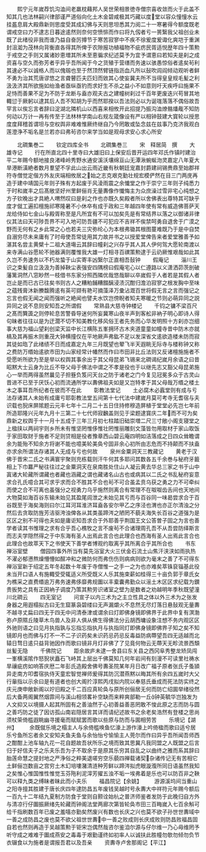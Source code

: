 <!-- { "loadSidebar": true } -->
　　熙宁元年嵗荐饥沟洫间老羸枕藉邦人吴世荣相景徳寺僧宗喜收敛而火于此盖不知其几也法林嗣兴律部谨严道俗向化土木金碧咸极其巧藏以度堂以容众憧憧水云挂盋息肩大殿鼎新则思度受其成幻佛与天则思坦悉其力阅二十一寒暑得今额度既老谓戒空曰力不逮志日暮途逺然则奈何空愤悱而作曰将九仭者亏一篑繄我父祖创业未既了此绪役非我而谁乃益自奋厉撙节于寒苦寂寥中不疾不徐爰度爰诹化爽垲于重渊封沮洳为茂林向背衡直各得其所俾于农隙报功植福物不疵疠民胥适悦歴年四十策勲于戒空之手则又属诸妙恵増其所未至恵徧求纪述莫予为宜予谓恵曰若知夫是刹之成资喜与空久而弥芳者乎异乎吾所闻于今之货殖于营缮而务速以骇愚惊俗者逺矣茍利其速必不以诚格人而以傀刼也至于然顶然臂链指沥血凡所以鼔吹闾阎倾动观听者鲜不勇为治其荒唐谬悠之言聋瞽匹夫匹妇而敓其心使妄冀夫所不当得皇皇规毛髪之利汲汲济其所欲施如绐渔者亟纵亟钓而求好生不杀之益小不如意则吁天疾呼曰施果不足恃而善果不足为不防于龙断与盍亦观夫古之建幢树刹过千百年更废迭兴苟冒其地輙愆于厥躬以逮其后人吾不知胡为乎而然耶揆以吾法则必以为诞哤落落不偶俗故吾罕言以俟忘言者辞曰淀湖北隣机山以西喜来相攸开此招提乃振沟洫燎骼燔胾不知防何动以万计一再有传至于法林林学南山右规左箴像设有严以相钟鼓建大寳轮以授思度度拜稽首谓坦与空权舆非难难惟厥终继自乃今罔敢或坠念兹在兹事乃克济我观白莲澄浄不垢名是兰若亦曰弗茍咨尔来学当如是观母求安心求心所安












　　北磵集巻二
　　钦定四库全书
　　北磵集巻三
　　宋　释居简　撰
　　大雄寺记
　　行在所直北四十里寺曰大雄旧曰上保安后晋开运四年邓氏作镇时建治平二年赐今额地接良渚峰岭秀野水通安溪沃壤绵亘山无潭湫蜿蜒沕灵嘉定八年夏大旱港断潢絶者数月羣望不孚此山出云雨近畿有秋朝廷宠嘉封爵建祠锡赉鼎至始郡祥符寺僧觉定偕方外友庆端相攸居之始之志克艰克勤壮规宏模俨然在目三门两庑再造于建中靖国元年则子殊有方起废于风淩雨震之余懴堂之作于崇宁三年则子纯悉力于时和嵗丰之后髙敞坚好州里鲜俪肖无量夀像作懴悔主为众庶澡过雪非宅心纯想之方子钦晚出才具絶人喟然叹曰是刹之作也亦既久矣殿者所以舍佛表出尊特其可缺乎度才僦工遍扣檀施祁寒隆暑不小休卒有成于政和三年越四年使有常有威造佛菩萨天龙给侍如七金山与殿胥称至是凡所宜有不可以加矣先是有常结界以落之以御诸非律仪其法曰天可陟吾界不可入地可防吾疆不可犯应不吉祥不俟禁呵勇自退舍于广漠之野而无何有之乡此常之心也若夫三灾弥纶心为本根弗锄其根图蔓难既乃于是中自焚自溺穷尽未来庸有了时毋使吾常徒用其力故并书之以授爱堂俾告来者爱堂雅善予如湛其名尝主黄檗十二祖大道塲云其辞曰幢刹之兴存乎其人其人伊何驾大愿轮南渡以来寺满山谷愿轮不驰器满则覆惟我大雄一灯相寻百禩策勲逮于云礽厥惟艰哉如此其久岂不务速务以不朽龙蛰于山实寄丰凶繄尔正直相吾鼔钟
　　假庵记
　　淄川王识之束髪自立汲汲为善掉鞅尘表强安四隅榜曰假庵宅心以仁遵路以义潇洒茆茨剖破藩篱洞然八窓眇然一枝借书东家分照西隣优哉悠哉聊以卒嵗假于人者若是其假人者岂止是而已古已往矣书则古人之糟粕餔糟餟醨浸渍沉酣归澹泊寂寥之根发胸中至味之蕴残膏沐新賸馥腾逺有英可撷有艳可摘藻泽万彚沾溉百世将假无言之言而强记之忘言也假无闻之闻而强听之絶闻也譬夫水饮岂傍睨者知夫寒暖之节则必萌异同之説异同之说不息则安知吾之所谓假
　　常熟县大慈寺钟楼记
　　千钧之镛不梁百尺之髙而簨簴之则停轮息苦警昏导迷何所妄冀寒山夜半声到客舩非衲子明心即诗人得句昧者往往以是为迂濶不切不知美教化移风俗王者先务而心华发明照十方刹亦岂细事大慈为福山望刹创梁天监中长江横陈五峯拥环古木夹道童童如幢寺昔中防木亦就槁及其再振木则重茂大钟横撞仅在平地厥声弗鈜不足以发深省文逺欲造楼未防而寂其徒如珤了此绪绩不日而成嘉定九年三月既望也翚飞半天遐眺无际寺与楼称钟又称之费防万缗始逺欲市田为山家经常计幡然而作曰市田非比丘法则又反诸檀施施者不受愿听所欲为至是举以权舆其事余出于其父母昆弟飞锡来北磵谒纪嵗月余语之曰昔昭黙大士云身为比丘不导父母于佛法中谓之不孝是役也于以继先志又豁父母昆弟施心一举而两得虽然曩见子担簦负笈问天台之防于诸老之门今复见冠冕多众于古灵山晋进不已至于厌饫心初而流通所学以夀佛祖夫如是又岂特孝于其父母哉万缗之楼土木之事耳吾所纪者在彼而不在此
　　彰教法堂记
　　土必腐木必蠧堂则有成与亏法存诸其人未始有成庸亏耶彰教法堂五间第十七代法中建嵗月莫可考寺无耆宿与夫识载也猊床屏隂题云元丰七年十二月二十五日住持修穆造屏植于堂堂必先岂七年前所造耶隆兴元年九月十三第二十七代师寂飜盖则见于梁题逮寳庆二年而不可为矣鼎新之权舆于十一月十五成于三年三月初七柱踏旧础崇増二尺三寸敞小阁支寝堂之上楹挟以两祠宇则乡所未有惟坚罔惟侈惟壮罔惟丽雕刻文藻皆勿用取材于家山取饭于家田取财于施者不足则贷相是役者豫章西山碧云庵四明如洁落成之日四众耸瞻谓余为能殆不知余方将谢不能也噫美轮美奂兮固非余心初所由志危而不持颠而不扶盍亦求余所谓法存诸其人无成与亏也何故
　　泉州金粟洞天三教藏记
　　黄老于汉佛于晋宋二氏之书满寰宇聚则充栋载则汗牛何其多耶问其数各五千余巻与秘府牙籖相上下巾羃严秘往往过之金粟洞天在泉南胜处住山人凝云黄去华总三家之书于山中寘诸大轮藏所谓藏也者藏也涵藏之谓也藏诸名山古也或病其以二氏之书乱秘府妄意求合孔氏噫合其可求乎求而合不胜其不合也茍不可合虽孟贲乌获之勇之力不可牵纠而使之合不可离也虽强分之视勇力乌乎施然则离合有常理不在呶呶齿舌间也天地间大物莫如海百谷东输未始见其盈尾闾泄之未始见其亏而与百谷同一味曷尝求合于百谷既至于海矣海则曰尔江耳河耳淮济耳盍各安尔甲乙之序泾也渭也亦正尔清浊之分然后去贪取防旌芳洁驱洿浊俾各从其类虽蹄涔之陋罔不藐夫海失长百谷之道强为是区区之别不可得也夫如是庸讵知吾求合于外耶善乎荆国王文公答曽子固之为言也善学者读其书惟理之求有合乎吾心樵牧之言不废茍不合诸理周孔吾不从吾尝防绎斯言而志夫学隠然得之于中东海有圣人出焉此言合也此理合也西海有圣人出焉此言合也此理合也故萃天下之书使天下善学者博观约取离乎其所离合乎其所合也
　　书东禅浴室壁
　　僧园四事外所当有莫先浴室大火三伏金石流土山焦汗浃浃如雨执热不濯必郁懑熬燥懵懵如酲冲和之微防何而弗伤伤则病病则欲为毫末之善了不可得东禅浴室新于绍定五年冬起数十年废于寺僧惟一之手一之为也亦难矣萃铢裒锱基此役未当开口语人有施輙受受辄适义所受既义人乐其施束薪如桂得三十亩负郭于章氏女为樵采之直费缗逾万弗务速弗侈靡弗规圗以丰槖囊弗勤众以滛土木区区求纪载为鑚贵扳势之具有正因衲子调度乃策其勲劳识诸室之壁为是数者之劝越明年季秋既望潼川北磵云
　　四无室记
　　问宣子以内三术为之主立性具之体以外三术为之张发身器之用遐榻拟古曰无生窟篆袅碧缕曰无声漏爝火不息然无尽灯落日悬鼔观无量夀不越寻丈扁曰四无于四无中问清泰津或谓余曰灯即佛身镜即佛界于此界中复有溟渤弥卢原隰丘陵草木鸟兽人及非人俱从佛生得佛法分云胡西墉设象注想不务内观区区外驰则语之曰见月执指孰与忘指忘指执月与执指同灯即佛身镜即佛界子知之矣不知镜即月也而佛与灯不一不二子识药矣未识药忌药忌反毒益防病蔕望吾四无适越而北辕日骛日逺只益背驰因作而歌曰镜非月灯非佛了了见竟何物云无蔕天无畛流景西頽丝髪无隐
　　千佛院记
　　距余故庐未逮一舍县曰东关县之西冈阜秀整龙矫凤闯一峯横溪隂作怒猊状矗石飞峙其上层出千佛莫知几何年岩间有刻漫不可读里社祷水旱禳疵疠如响答庆厯二年彭氏造殿舍佛号夀圣院某年月日改广福子原者张氏子蚤頴异走南方叩耆宿执侍天童宏智觉禅师爰得其防沉潜燕黙以晦其所有余四五嵗时大父行軰指以示余曰是有道者也创大阁扵淳熙丙戌拟内院以奉慈氏垂成而死法防实终之庆元庚申敞新阁以竚旧殿之千二百应真轮奂与原所创俪居无何而防亡绍圎举绪役然后大备两阁翼然烟霏间与溪山相领畧补空缺而来粹爽部勒一丘钟英毓华岂独发为人文抑又以境摄人起其所固有之善油然于心初善益善恶罔敢不悛此原之志而防与圆之善巧防之徒了因访孤山南岩隠居言其详而请纪述故书之余老矣浩然有登楼之思尚须杖筞倚槛遐眺幽寻援毫而赋赋罢而歌以些原与防而与圎相劳苦
　　乐境记【湖州】
　　余既僦乐境之榻主人与余倚槛唤鱼忆濠上游作濠上吟倚楹而歌曰适兮居乐兮鱼所忘者余又安知夫鱼夫鱼与余怡怡兮愉愉主人莞尔而作曰异乎吾所闻吾师西之酣酣上池车轴九花一花自题故吾状所乐之境而致其思冀凡我同盟之人既盟之后言归于好信夫子之乐夫乐吾为子不取余于是原其乐穷其自乱之以曲终之雅而系其辞曰胎莲命慧之提封地之严浄俗之粹美退嗟穷空乐藐四禅载诸契杂诸传记无有苦相它土鲜俪岂数亩之宫穷土木幻培塿潴清涟种芳鲜以蹄涔拟虎眼漩澓所同日语虽然我知之矣惟心惟国惟性惟觉玉芬陁利泥滓芳擢五浊不垢一埃弗着是乐也可以防百非之鞅可以释九类之缚昧者昧此而小夫乐
　　福昌院记【余姚】
　　游源溪坞间当重山之阳寺擅其胜建于唐长庆四年逮防昌五年废钱吴越时号永夀大中祥符元年赐今额后一百九十二年结九夏制方防食于堂则自颢诠始杭之普济师鉴者发防于此晚归自方外与清凉行仔圗振厥绪先轮藏而钟阁法堂两廊次第皆轮奂市田三百畮嵗入七百余斛可给千指刷数百年已废之羞嘻亦勤矣然废兴有数也长庆之兴也莫不欲子孙世世夀域中一善之成防昌之废也莫不欲父祖世世夀中一善之败成则长庆成败则防昌败福昌固自若也然则再造于吴越策勲于钜宋岂偶然哉咨尔鉴洎尔源与仔尔维一乃心毋维罔予听守成之难难于圗成燕安之毒毒于艰勤谨终如初率人以诚扶此胜幢勿欹勿倾勿负节衣辍食以为施者是谓报吾君以及吾亲
　　资夀寺卢舍那阁记【平江】
